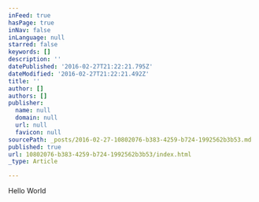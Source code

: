 ```yaml
---
inFeed: true
hasPage: true
inNav: false
inLanguage: null
starred: false
keywords: []
description: ''
datePublished: '2016-02-27T21:22:21.795Z'
dateModified: '2016-02-27T21:22:21.492Z'
title: ''
author: []
authors: []
publisher:
  name: null
  domain: null
  url: null
  favicon: null
sourcePath: _posts/2016-02-27-10802076-b383-4259-b724-1992562b3b53.md
published: true
url: 10802076-b383-4259-b724-1992562b3b53/index.html
_type: Article

---
```

Hello World
